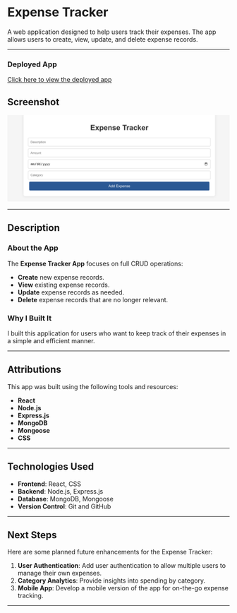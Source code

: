 # Expense Tracker

A web application designed to help users track their expenses. The app allows users to create, view, update, and delete expense records.

---

### Deployed App
[Click here to view the deployed app](https://incredible-churros-516c2f.netlify.app/)

## Screenshot

![landing page](image.png)

---

## Description

### About the App
The **Expense Tracker App** focuses on full CRUD operations:
- **Create** new expense records.
- **View** existing expense records.
- **Update** expense records as needed.
- **Delete** expense records that are no longer relevant.

### Why I Built It
I built this application for users who want to keep track of their expenses in a simple and efficient manner.

---

## Attributions

This app was built using the following tools and resources:
- **React**
- **Node.js**
- **Express.js**
- **MongoDB**
- **Mongoose**
- **CSS**

---

## Technologies Used

- **Frontend**: React, CSS
- **Backend**: Node.js, Express.js
- **Database**: MongoDB, Mongoose
- **Version Control**: Git and GitHub

---

## Next Steps

Here are some planned future enhancements for the Expense Tracker:
1. **User Authentication**: Add user authentication to allow multiple users to manage their own expenses.
2. **Category Analytics**: Provide insights into spending by category.
3. **Mobile App**: Develop a mobile version of the app for on-the-go expense tracking.

---